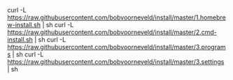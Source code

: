 curl -L https://raw.githubusercontent.com/bobvoorneveld/install/master/1.homebrew-install.sh | sh 
curl -L https://raw.githubusercontent.com/bobvoorneveld/install/master/2.cmd-install.sh | sh
curl -L https://raw.githubusercontent.com/bobvoorneveld/install/master/3.programs | sh
curl -L https://raw.githubusercontent.com/bobvoorneveld/install/master/3.settings | sh
